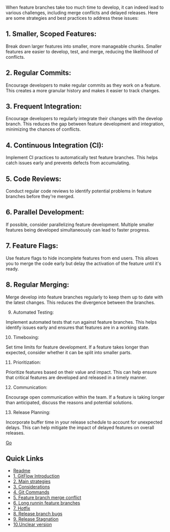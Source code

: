 When feature branches take too much time to develop, it can indeed lead to various challenges, including merge conflicts and delayed releases. Here are some strategies and best practices to address these issues:

## 1. Smaller, Scoped Features:

Break down larger features into smaller, more manageable chunks. Smaller features are easier to develop, test, and merge, reducing the likelihood of conflicts.

## 2. Regular Commits:

Encourage developers to make regular commits as they work on a feature. This creates a more granular history and makes it easier to track changes.

## 3. Frequent Integration:

Encourage developers to regularly integrate their changes with the develop branch. This reduces the gap between feature development and integration, minimizing the chances of conflicts.

## 4. Continuous Integration (CI):

Implement CI practices to automatically test feature branches. This helps catch issues early and prevents defects from accumulating.

## 5. Code Reviews:

Conduct regular code reviews to identify potential problems in feature branches before they're merged.

## 6. Parallel Development:

If possible, consider parallelizing feature development. Multiple smaller features being developed simultaneously can lead to faster progress.

## 7. Feature Flags:

Use feature flags to hide incomplete features from end users. This allows you to merge the code early but delay the activation of the feature until it's ready.


## 8. Regular Merging:

Merge develop into feature branches regularly to keep them up to date with the latest changes. This reduces the divergence between the branches.

9. Automated Testing:

Implement automated tests that run against feature branches. This helps identify issues early and ensures that features are in a working state.

10. Timeboxing:

Set time limits for feature development. If a feature takes longer than expected, consider whether it can be split into smaller parts.

11. Prioritization:

Prioritize features based on their value and impact. This can help ensure that critical features are developed and released in a timely manner.

12. Communication:

Encourage open communication within the team. If a feature is taking longer than anticipated, discuss the reasons and potential solutions.

13. Release Planning:

Incorporate buffer time in your release schedule to account for unexpected delays. This can help mitigate the impact of delayed features on overall releases.

[Go](mergingHotFixintoDevelo.md)

## Quick Links

- [Readme](README.md)
- [1. GitFlow Introduction](GitFlowIntroduction.md)
- [2. Main strategies](Mainstrategies.md)
- [3. Considerations](considerations.md)
- [4. Git Commands](GitCommands.md)
- [5. Feature branch merge conflict](featureBranchMergeConflict.md)
- [6. Long runnin feature branches](longrunninFeatureBranches.md)
- [7. Hotfix](mergingHotFixintoDevelo.md)
- [8. Release branch bugs](releaseBranchBugs.md)
- [9. Release Stagnation](releaseStagnation.md)
- [10.Unclear version](unclearVersioning.md)